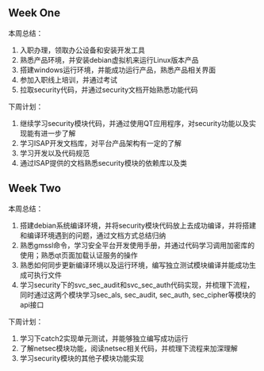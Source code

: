 ## Week One
本周总结：
1. 入职办理，领取办公设备和安装开发工具
2. 熟悉产品环境，并安装debian虚拟机来运行Linux版本产品
3. 搭建windows运行环境，并能成功运行产品，熟悉产品相关界面
4. 参加入职线上培训，并通过考试
5. 拉取security代码，并通过security文档开始熟悉功能代码

下周计划：
1. 继续学习security模块代码，并通过使用QT应用程序，对security功能以及实现能有进一步了解
2. 学习ISAP开发文档库，对平台产品架构有一定的了解
3. 学习开发以及代码规范
4. 通过ISAP提供的文档熟悉security模块的依赖库以及类


## Week Two

本周总结：
1. 搭建debian系统编译环境，并将security模块代码放上去成功编译，并将搭建和编译环境遇到的问题，通过文档方式总结归纳
2. 熟悉gmssl命令，学习安全平台开发使用手册，并通过代码学习调用加密库的使用；熟悉qt页面加载认证服务的操作
3. 熟悉如何同步更新编译环境以及运行环境，编写独立测试模块编译并能成功生成可执行文件
4. 学习security下的svc_sec_audit和svc_sec_auth代码实现，并梳理下流程，同时通过这两个模块学习sec_als, sec_audit, sec_auth, sec_cipher等模块的api接口

下周计划：
1. 学习下catch2实现单元测试，并能够独立编写成功运行
2. 了解netsec模块功能，阅读netsec相关代码，并梳理下流程来加深理解
3. 学习security模块的其他子模块功能实现